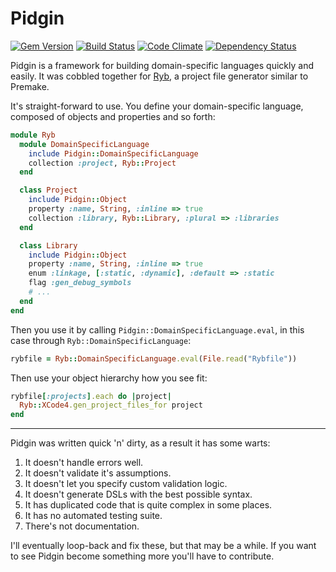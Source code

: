 # Pidgin

[![Gem Version](https://img.shields.io/gem/v/pidgin.svg)](https://rubygems.org/gems/pidgin)
[![Build Status](https://img.shields.io/travis/mtwilliams/pidgin/master.svg)](https://travis-ci.org/mtwilliams/pidgin)
[![Code Climate](https://img.shields.io/codeclimate/github/mtwilliams/pidgin.svg)](https://codeclimate.com/github/mtwilliams/pidgin)
[![Dependency Status](https://img.shields.io/gemnasium/mtwilliams/pidgin.svg)](https://gemnasium.com/mtwilliams/pidgin)

Pidgin is a framework for building domain-specific languages quickly and easily. It was cobbled together for [Ryb](https://github.com/mtwilliams/ryb), a project file generator similar to Premake.

It's straight-forward to use. You define your domain-specific language, composed of objects and properties and so forth:

```Ruby
module Ryb
  module DomainSpecificLanguage
    include Pidgin::DomainSpecificLanguage
    collection :project, Ryb::Project
  end

  class Project
    include Pidgin::Object
    property :name, String, :inline => true
    collection :library, Ryb::Library, :plural => :libraries
  end

  class Library
    include Pidgin::Object
    property :name, String, :inline => true
    enum :linkage, [:static, :dynamic], :default => :static
    flag :gen_debug_symbols
    # ...
  end
end
```

Then you use it by calling `Pidgin::DomainSpecificLanguage.eval`, in this case through `Ryb::DomainSpecificLanguage`:

```Ruby
rybfile = Ryb::DomainSpecificLanguage.eval(File.read("Rybfile"))
```

Then use your object hierarchy how you see fit:

```Ruby
rybfile[:projects].each do |project|
  Ryb::XCode4.gen_project_files_for project
end
```

---

Pidgin was written quick 'n' dirty, as a result it has some warts:

  1. It doesn't handle errors well.
  2. It doesn't validate it's assumptions.
  3. It doesn't let you specify custom validation logic.
  4. It doesn't generate DSLs with the best possible syntax.
  5. It has duplicated code that is quite complex in some places.
  6. It has no automated testing suite.
  7. There's not documentation.

I'll eventually loop-back and fix these, but that may be a while. If you want to see Pidgin become something more you'll have to contribute.
